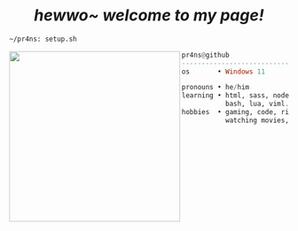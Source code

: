 <h1 align="center">
  <i> hewwo~ welcome to my page! </i>
</h1>


```sh
~/pr4ns: setup.sh
```

<img align="left" src="https://github.com/pr4ns.png" width="308" />

```haskell
pr4ns@github
------------------------------
os       • Windows 11

pronouns • he/him
learning • html, sass, node.js,
           bash, lua, viml.
hobbies  • gaming, code, ricing,
           watching movies, drink coffee.
```
